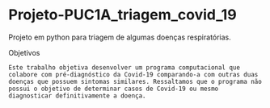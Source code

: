 # Projeto-PUC1A_triagem_covid_19
 Projeto em python para triagem de algumas doenças respiratórias.

Objetivos

	Este trabalho objetiva desenvolver um programa computacional que colabore com pré-diagnóstico da Covid-19 comparando-a com outras duas doenças que possuem sintomas similares. Ressaltamos que o programa não possui o objetivo de determinar casos de Covid-19 ou mesmo diagnosticar definitivamente a doença.
